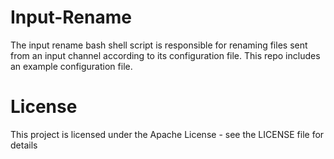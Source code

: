 # Input-Rename

The input rename bash shell script is responsible for renaming files sent from an input channel according to its configuration file. This repo includes an example configuration file.

# License

This project is licensed under the Apache License - see the LICENSE file for details
